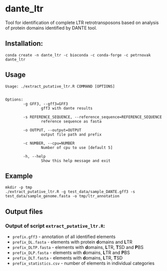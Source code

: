 # dante_ltr

Tool for identification of complete LTR retrotransposons based on analysis of protein
domains identified by DANTE tool.

## Installation:

```shell
conda create -n dante_ltr -c bioconda -c conda-forge -c petrnovak dante_ltr
```
## Usage

```shell
Usage: ./extract_putative_ltr.R COMMAND [OPTIONS]


Options:
        -g GFF3, --gff3=GFF3
                gff3 with dante results

        -s REFERENCE_SEQUENCE, --reference_sequence=REFERENCE_SEQUENCE
                reference sequence as fasta

        -o OUTPUT, --output=OUTPUT
                output file path and prefix

        -c NUMBER, --cpu=NUMBER
                Number of cpu to use [default 5]

        -h, --help
                Show this help message and exit
```

## Example
```shell
mkdir -p tmp
./extract_putative_ltr.R -g test_data/sample_DANTE.gff3 -s test_data/sample_genome.fasta -o tmp/ltr_annotation
```

## Output files


### Output of script `extract_putative_ltr.R`:


- `prefix.gff3` - annotation of all identified elements
- `prefix_DL.fasta` - elements with protein **d**omains and **L**TR
- `prefix_DLTP.fasta` - elements with **d**omains, **L**TR, **T**SD and **P**BS
- `prefix_DLP.fasta` - elements with **d**omains, **L**TR and **P**BS
- `prefix_DLT.fasta` - elements with **d**omains, **L**TR, **T**SD 
- `prefix_statistics.csv` - number of elements in individual categories  
